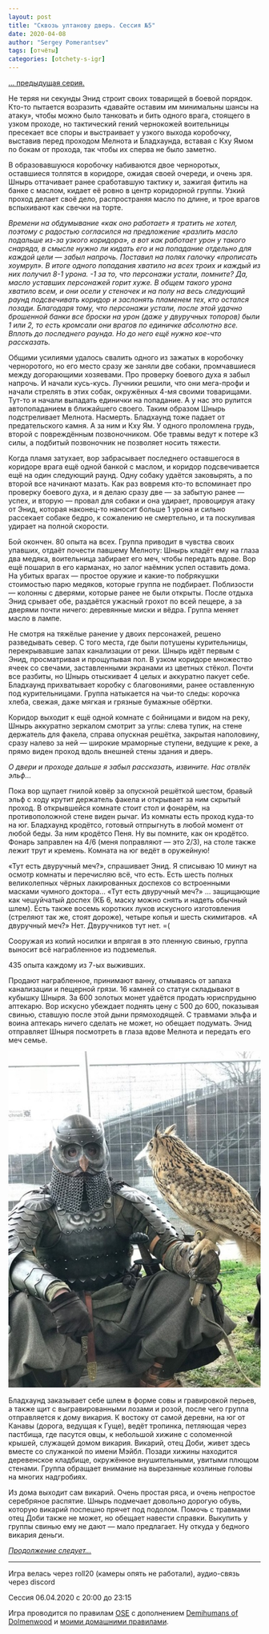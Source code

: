 ```yaml
---
layout: post
title: "Сквозь ултанову дверь. Сессия №5"
date: 2020-04-08
author: "Sergey Pomerantsev"
tags: [отчёты]
categories: [otchety-s-igr]
---
```


[… предыдущая серия.](https://stuartzaq.blot.im/%D1%81%D0%BA%D0%B2%D0%BE%D0%B7%D1%8C-%D1%83%D0%BB%D1%82%D0%B0%D0%BD%D0%BE%D0%B2%D1%83-%D0%B4%D0%B2%D0%B5%D1%80%D1%8C-%D1%81%D0%B5%D1%81%D1%81%D0%B8%D1%8F-%E2%84%964)

Не теряя ни секунды Энид строит своих товарищей в боевой порядок. Кто-то пытается возразить «давайте оставим им минимальны шансы на атаку», чтобы можно было танковать и бить одного врага, стоящего в узком проходе, но тактический гений чернокожей воительницы пресекает все споры и выстраивает у узкого выхода коробочку, выставив перед проходом Мелнота и Бладхаунда, вставая с Кху Ямом по бокам от прохода, так чтобы их сперва не было заметно.

В образовавшуюся коробочку набиваются двое черноротых, оставшиеся толпятся в коридоре, ожидая своей очереди, и очень зря. Шнырь оттачивает ранее сработавшую тактику и, зажигая фитиль на банке с маслом, кидает её ровно в центр коридорной группы. Узкий проход делает своё дело, распространяя масло по длине, и трое врагов вспыхивают как свечки на торте.

*Времени на обдумывание «как оно работает» я тратить не хотел, поэтому с радостью согласился на предложение «разлить масло подальше из-за узкого коридора», а вот как работает урон у такого снаряда, в смысле нужно ли кидать его и на попадание отдельно для каждой цели — забыл напрочь. Поставил на полях галочку «прописать хоумрул». В итоге одного попадания хватило на всех троих и каждый из них получил 8-1 урона. -1 за то, что персонажи устали, помните? Да, масло уставших персонажей горит хуже. В общем такого урона хватило всем, и они осели у стеночек и на полу на весь следующий раунд подсвечивать коридор и заслонять пламенем тех, кто остался позади. Благодаря тому, что персонажи устали, после этой удачно брошенной банки все броски на урон (даже у двуручных топоров) были 1 или 2, то есть кромсали они врагов по единичке абсолютно все. Вплоть до последнего раунда. Но до него ещё нужно кое-что рассказать.*

Общими усилиями удалось свалить одного из зажатых в коробочку черноротого, но его место сразу же заняли две собаки, промчавшиеся между догорающими хозяевами. Про проверку боевого духа я забыл напрочь. И начали кусь-кусь. Лучники решили, что они мега-профи и начали стрелять в этих собак, окружённых 4-мя своими товарищами. Тут-то и начали выпадать единички на попадание. А у нас это рулится автопопаданием в ближайшего своего. Таким образом Шнырь подстреливает Мелнота. Насмерть. Бладхаунд тоже падает от предательского камня. А за ним и Кху Ям. У одного проломлена грудь, второй с повреждённым позвоночником. Обе травмы ведут к потере к3 силы, а подбитый позвоночник не позволяет носить тяжести.

Когда пламя затухает, вор забрасывает последнего оставшегося в коридоре врага ещё одной банкой с маслом, и коридор подсвечивается ещё на один следующий раунд. Одну собаку удаётся заковырять, а по второй все начинают мазать. Как раз вовремя кто-то вспоминает про проверку боевого духа, и я делаю сразу две — за забытую ранее — успех, и вторую — провал для собаки и она удирает, провоцируя атаку от Энид, которая наконец-то наносит больше 1 урона и сильно рассекает собаке бедро, к сожалению не смертельно, и та поскуливая удирает на полной скорости.

Бой окончен. 80 опыта на всех. Группа приводит в чувства своих упавших, отдаёт почести павшему Мелноту: Шнырь кладёт ему на глаза два медяка, воительница забирает его меч, чтобы передать вдове. Вор ещё пошарил в его карманах, но залог наёмник успел оставить дома. На убитых врагах — простое оружие и какие-то побрякушки стоимостью парю медяков, которые группа не подбирает. Поблизости — колонны с дверями, которые ранее не были открыты. После отдыха Энид срывает обе, раздаётся ужасный грохот по всей пещере, а за дверями почти ничего: деревянные миски и вёдра. Группа меняет масло в лампе.

Не смотря на тяжёлые ранение у двоих персонажей, решено разведывать север. С того места, где были потушены курительницы, перекрывавшие запах канализации от реки. Шнырь идёт первым с Энид, просматривая и прощупывая пол. В узком коридоре множество ячеек со свечами, заставленными экранами из цветных стёкол. Почти все разбиты, но Шнырь отыскивает 4 целых и аккуратно пакует себе. Бладхаунд прихватывает коробку с благовониями, ранее оставленную под курительницами. Группа натыкается на чьи-то следы: корочка хлеба, свежая, даже мягкая и грязные бумажные обёртки.

Коридор выходит к ещё одной комнате с бойницами и видом на реку, Шнырь аккуратно зеркалом смотрит за углы: слева тупик, на стене держатель для факела, справа опускная решётка, закрытая наполовину, сразу налево за ней — широкие мраморные ступени, ведущие к реке, а прямо виден проход вдоль внешней стены здания и дверь.

*О двери и проходе дальше я забыл рассказать, извините. Нас отвлёк эльф...*

Пока вор щупает гнилой ковёр за опускной решёткой шестом, бравый эльф с ходу крутит держатель факела и открывает за ним скрытый проход. В открывшейся комнате стоит стол и фонарём, на противоположной стене виден рычаг. Из комнаты есть проход куда-то на юг. Бладхаунд кродётсо, готовый отпрыгнуть в любой момент от любой беды. За ним кродётсо Пеня. Ну вы помните, как он кродётсо. Фонарь заправлен на 4/6 (меня поправляют — это 2/3), на столе также лежит трут и кремень. Комната на юг ведёт в оружейную!

«Тут есть двуручный меч?», спрашивает Энид. Я списываю 10 минут на осмотр комнаты и перечисляю всё, что есть. Есть шесть полных великолепных чёрных лакированных доспехов со встроенными масками чумного доктора… «Тут есть двуручный меч?» … защищающие как чешуйчатый доспех (КБ 6, маску можно снять и надеть обычный шлем). Есть также восемь коротких луков искусного изготовления (стреляют так же, стоят дороже), четыре копья и шесть скимитаров. «А двуручный меч?» Нет. Двуручников тут нет. =(

Сооружая из копий носилки и впрягая в это пленную свинью, группа выносит всё награбленное из подземелья.

435 опыта каждому из 7-ых выживших.

Продают награбленное, принимают ванну, отмываясь от запаха канализации и пещерной грязи. 16 камней со статуи складывают в кубышку Шныря. За 600 золотых монет удаётся продать юриспрудыню аптекарю. Вор искусно убеждает поднять цену с 500 до 600, показывая свинью, ставшую после этой дыни прямоходящей. С травмами эльфа и воина аптекарь ничего сделать не может, но обещает подумать. Энид отправляет Шныря посмотреть в глаза вдове Мелнота и передать его меч семье.

![](/assets/images/ultan_5_1.jpg)

Бладхаунд заказывает себе шлем в форме совы и гравировкой перьев, а также щит с выгравированными лозами и розой, после чего группа отправляется к дому викария. К востоку от самой деревни, на юг от Канавы (дорога, ведущая к Гуще), ведёт тропинка, петляющая через пастбища, где пасутся овцы, к небольшой хижине с соломенной крышей, служащей домом викария. Викарий, отец Доби, живет здесь вместе со служанкой по имени Мэйбл. Позади хижины находится деревенское кладбище, окружённое внушительными, увитыми плющом стенами. Группа обращает внимание на вырезанные козлиные головы на многих надгробиях.

Из дома выходит сам викарий. Очень простая ряса, и очень непростое серебряное распятие. Шнырь подмечает довольно дорогую обувь, которую викарий поспешно прячет под подолом. Помочь с травмами отец Доби также не может, но обещает навести справки. Выкупить у группы свинью ему не дают — мало предлагает. Ну откуда у бедного викария деньги.

[*Продолжение следует…*](https://stuartzaq.blot.im/%D1%81%D0%BA%D0%B2%D0%BE%D0%B7%D1%8C-%D1%83%D0%BB%D1%82%D0%B0%D0%BD%D0%BE%D0%B2%D1%83-%D0%B4%D0%B2%D0%B5%D1%80%D1%8C-%D1%81%D0%B5%D1%81%D1%81%D0%B8%D1%8F-%E2%84%966)

---	

Игра велась через roll20 (камеры опять не работали), аудио-связь через discord

Сессия 06.04.2020 с 20:00 до 23:15

Игра проводится по правилам [OSE](https://ose.ruleplaying.com/) c дополнением [Demihumans of Dolmenwood](https://docs.google.com/document/d/1daIiaMoYlEb0tD5Ef7CU7W189cRns_UgXriePPj6ktk/edit) и [моими домашними правилами](https://docs.google.com/document/d/1UBRN9XMcaotLbzjYuXPwu192-ijSDO1T7-A3fNhyeq0/edit).
